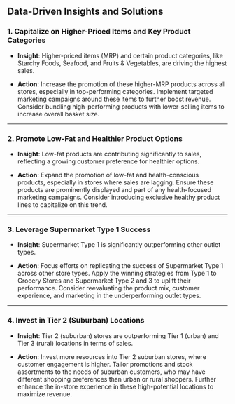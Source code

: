 
## Data-Driven Insights and Solutions

### 1. Capitalize on Higher-Priced Items and Key Product Categories
- **Insight**: Higher-priced items (MRP) and certain product categories, like Starchy Foods, Seafood, and Fruits & Vegetables, are driving the highest sales.
  
- **Action**: Increase the promotion of these higher-MRP products across all stores, especially in top-performing categories. Implement targeted marketing campaigns around these items to further boost revenue. Consider bundling high-performing products with lower-selling items to increase overall basket size.

---

### 2. Promote Low-Fat and Healthier Product Options
- **Insight**: Low-fat products are contributing significantly to sales, reflecting a growing customer preference for healthier options.
  
- **Action**: Expand the promotion of low-fat and health-conscious products, especially in stores where sales are lagging. Ensure these products are prominently displayed and part of any health-focused marketing campaigns. Consider introducing exclusive healthy product lines to capitalize on this trend.

---

### 3. Leverage Supermarket Type 1 Success
- **Insight**: Supermarket Type 1 is significantly outperforming other outlet types.
  
- **Action**: Focus efforts on replicating the success of Supermarket Type 1 across other store types. Apply the winning strategies from Type 1 to Grocery Stores and Supermarket Type 2 and 3 to uplift their performance. Consider reevaluating the product mix, customer experience, and marketing in the underperforming outlet types.

---

### 4. Invest in Tier 2 (Suburban) Locations
- **Insight**: Tier 2 (suburban) stores are outperforming Tier 1 (urban) and Tier 3 (rural) locations in terms of sales.
  
- **Action**: Invest more resources into Tier 2 suburban stores, where customer engagement is higher. Tailor promotions and stock assortments to the needs of suburban customers, who may have different shopping preferences than urban or rural shoppers. Further enhance the in-store experience in these high-potential locations to maximize revenue.

